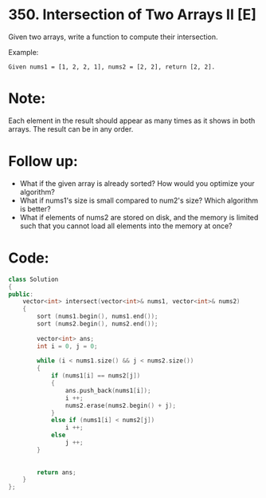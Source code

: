 # 350. Intersection of Two Arrays II [E]
Given two arrays, write a function to compute their intersection.

Example:
```
Given nums1 = [1, 2, 2, 1], nums2 = [2, 2], return [2, 2].
```

# Note:
Each element in the result should appear as many times as it shows in both arrays.
The result can be in any order.

# Follow up:
- What if the given array is already sorted? How would you optimize your algorithm?
- What if nums1's size is small compared to num2's size? Which algorithm is better?
- What if elements of nums2 are stored on disk, and the memory is limited such that you cannot load all elements into the memory at once?

# Code:
```c++
class Solution 
{
public:
    vector<int> intersect(vector<int>& nums1, vector<int>& nums2) 
    {
        sort (nums1.begin(), nums1.end());
        sort (nums2.begin(), nums2.end());
        
        vector<int> ans;
        int i = 0, j = 0;
        
        while (i < nums1.size() && j < nums2.size())
        {
            if (nums1[i] == nums2[j])
            {
                ans.push_back(nums1[i]);
                i ++;
                nums2.erase(nums2.begin() + j);
            }
            else if (nums1[i] < nums2[j])
                i ++;
            else
                j ++;
        }
        
        
        return ans;
    }
};
```
